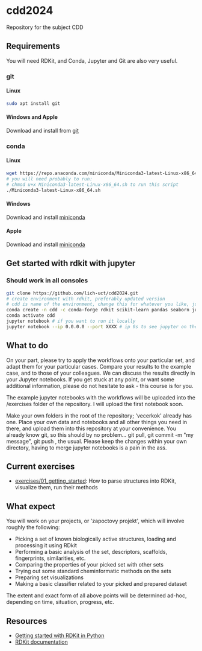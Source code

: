 # cdd2024
Repository for the subject CDD


## Requirements
You will need RDKit, and Conda, Jupyter and Git are also very useful.

### git
#### Linux
```bash
sudo apt install git
```

#### Windows and Apple
Download and install from [git](https://git-scm.com/downloads)

### conda
#### Linux
```bash
wget https://repo.anaconda.com/miniconda/Miniconda3-latest-Linux-x86_64.sh
# you will need probably to run:
# chmod u+x Miniconda3-latest-Linux-x86_64.sh to run this script
./Miniconda3-latest-Linux-x86_64.sh
```

#### Windows
Download and install [miniconda](https://docs.conda.io/projects/conda/en/latest/user-guide/install/windows.html)

#### Apple
Download and install [miniconda](https://docs.conda.io/projects/conda/en/latest/user-guide/install/macos.html)


## Get started with rdkit with jupyter
### Should work in all consoles
```bash
git clone https://github.com/lich-uct/cdd2024.git
# create environment with rdkit, preferably updated version
# cdd is name of the environment, change this for whatever you like, jupyter is for our convenience, otherwise you can use plain python scripts
conda create -n cdd -c conda-forge rdkit scikit-learn pandas seaborn jupyter
conda activate cdd
jupyter notebook # if you want to run it locally
jupyter notebook --ip 0.0.0.0 --port XXXX # ip 0s to see jupyter on the Internet, port XXXX as maybe you don't want to run it on default 8888 port
```

## What to do
On your part, please try to apply the workflows onto your particular set, and adapt them for your particular cases. Compare your results to the example case, and to those of your colleagues. We can discuss the results directly in your Jupyter notebooks. If you get stuck at any point, or want some additional information, please do not hesitate to ask - this course is for you.

The example jupyter notebooks with the workflows will be uploaded into the /exercises folder of the repository. I will upload the first notebook soon.

Make your own folders in the root of the repository; 'vecerkok' already has one. Place your own data and notebooks and all other things you need in there, and upload them into this repository at your convenience. You already know git, so this should by no problem... git pull, git commit -m "my message", git push , the usual. Please keep the changes within your own directory, having to merge jupyter notebooks is a pain in the ass.

## Current exercises
 - [exercises/01_getting_started](exercises/01_getting_started.ipynb): How to parse structures into RDKit, visualize them, run their methods


## What expect
You will work on your projects, or 'zapoctovy projekt', which will involve roughly the following:
 - Picking a set of known biologically active structures, loading and processing it using RDkit
 - Performing a basic analysis of the set, descriptors, scaffolds, fingerprints, similarities, etc.
 - Comparing the properties of your picked set with other sets
 - Trying out some standard cheminformatic methods on the sets
 - Preparing set visualizations
 - Making a basic classifier related to your picked and prepared dataset

 The extent and exact form of all above points will be determined ad-hoc, depending on time, situation, progress, etc.

## Resources
 - [Getting started with RDKit in Python](http://www.rdkit.org/docs/GettingStartedInPython.html)
 - [RDKit documentation](https://www.rdkit.org/docs/)
